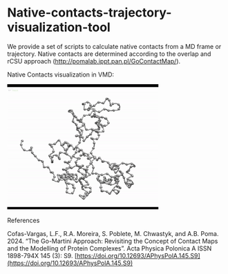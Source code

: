 # Native-contacts-trajectory-visualization-tool
We provide a set of scripts to calculate native contacts from a MD frame or trajectory. Native contacts are determined according to the overlap and rCSU approach (http://pomalab.ippt.pan.pl/GoContactMap/).

Native Contacts visualization in VMD:

<img src="https://github.com/Multiscale-Modelling-of-Complex-Systems/Native-contacts-determination-from-MD/blob/main/native_contacts.gif" width="350">

References

Cofas-Vargas, L.F., R.A. Moreira, S. Poblete, M. Chwastyk, and A.B. Poma. 2024. “The Go-Martini Approach: Revisiting the Concept of Contact Maps and the Modelling of Protein Complexes”. Acta Physica Polonica A ISSN 1898-794X 145 (3): S9. [https://doi.org/10.12693/APhysPolA.145.S9](https://doi.org/10.12693/APhysPolA.145.S9)



